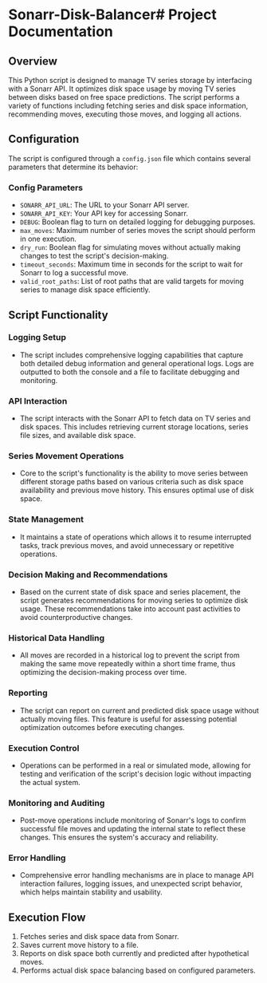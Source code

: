 # Sonarr-Disk-Balancer# Project Documentation

## Overview

This Python script is designed to manage TV series storage by interfacing with a Sonarr API. It optimizes disk space usage by moving TV series between disks based on free space predictions. The script performs a variety of functions including fetching series and disk space information, recommending moves, executing those moves, and logging all actions.

## Configuration

The script is configured through a `config.json` file which contains several parameters that determine its behavior:

### Config Parameters

- `SONARR_API_URL`: The URL to your Sonarr API server.
- `SONARR_API_KEY`: Your API key for accessing Sonarr.
- `DEBUG`: Boolean flag to turn on detailed logging for debugging purposes.
- `max_moves`: Maximum number of series moves the script should perform in one execution.
- `dry_run`: Boolean flag for simulating moves without actually making changes to test the script's decision-making.
- `timeout_seconds`: Maximum time in seconds for the script to wait for Sonarr to log a successful move.
- `valid_root_paths`: List of root paths that are valid targets for moving series to manage disk space efficiently.

## Script Functionality

### Logging Setup
- The script includes comprehensive logging capabilities that capture both detailed debug information and general operational logs. Logs are outputted to both the console and a file to facilitate debugging and monitoring.

### API Interaction
- The script interacts with the Sonarr API to fetch data on TV series and disk spaces. This includes retrieving current storage locations, series file sizes, and available disk space.

### Series Movement Operations
- Core to the script's functionality is the ability to move series between different storage paths based on various criteria such as disk space availability and previous move history. This ensures optimal use of disk space.

### State Management
- It maintains a state of operations which allows it to resume interrupted tasks, track previous moves, and avoid unnecessary or repetitive operations.

### Decision Making and Recommendations
- Based on the current state of disk space and series placement, the script generates recommendations for moving series to optimize disk usage. These recommendations take into account past activities to avoid counterproductive changes.

### Historical Data Handling
- All moves are recorded in a historical log to prevent the script from making the same move repeatedly within a short time frame, thus optimizing the decision-making process over time.

### Reporting
- The script can report on current and predicted disk space usage without actually moving files. This feature is useful for assessing potential optimization outcomes before executing changes.

### Execution Control
- Operations can be performed in a real or simulated mode, allowing for testing and verification of the script's decision logic without impacting the actual system.

### Monitoring and Auditing
- Post-move operations include monitoring of Sonarr's logs to confirm successful file moves and updating the internal state to reflect these changes. This ensures the system's accuracy and reliability.

### Error Handling
- Comprehensive error handling mechanisms are in place to manage API interaction failures, logging issues, and unexpected script behavior, which helps maintain stability and usability.


## Execution Flow

1. Fetches series and disk space data from Sonarr.
2. Saves current move history to a file.
3. Reports on disk space both currently and predicted after hypothetical moves.
4. Performs actual disk space balancing based on configured parameters.